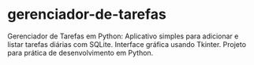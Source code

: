 # gerenciador-de-tarefas
Gerenciador de Tarefas em Python: Aplicativo simples para adicionar e listar tarefas diárias com SQLite. Interface gráfica usando Tkinter. Projeto para prática de desenvolvimento em Python.

